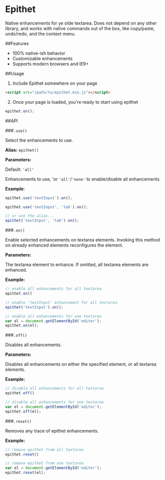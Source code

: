 Epithet
=======

Native enhancements for ye olde textarea. Does not depend on any other library, and works with native commands out of the box, like copy/paste, undo/redo, and the context menu.


##Features

* 100% native-ish behavior
* Customizable enhancements
* Supports modern browsers and IE9+

##Usage

1. Include Epithet somewhere on your page

  ```html
  <script src="/path/to/epithet.min.js"></script>
  ```

2. Once your page is loaded, you're ready to start using epithet

  ```js
  epithet.on();
  ```

##API

###`.use()`

Select the enhancements to use.

**Alias:** `epithet()`


**Parameters:**

Default: `'all'`

Enhancements to use, 'or `'all'`/`'none'` to enable/disable all enhancements


**Example**:

```js
epithet.use('textInput').on();

epithet.use('textInput', 'tab').on();

// or use the alias...
epithet('textInput', 'tab').on();
```


###`.on()`

Enable selected enhancements on textarea elements. Invoking this method on already enhanced elements reconfigures the element.

**Parameters:**

The textarea element to enhance. If omitted, all textarea elements are enhanced.

**Example:**

```js
// enable all enhancements for all textarea
epithet.on()

// enable 'textInput' enhancement for all textarea
epithet('textInput').on();

// enable all enhancements for one textarea
var el = document.getElementById('editor');
epithet.on(el);
```


###`.off()`

Disables all enhancements.

**Parameters:**

Disables all enhancements on either the specified element, or all textarea elements. 

**Example:**

```js
// disable all enhancements for all textarea
epithet.off()

// disable all enhancements for one textarea
var el = document.getElementById('editor');
epithet.off(el);
```


###`.reset()`

Removes any trace of epithet enhancements.

**Example:**

```js
// remove epithet from all textarea
epithet.reset()

// remove epithet from one textarea
var el = document.getElementById('editor');
epithet.reset(el);
```






